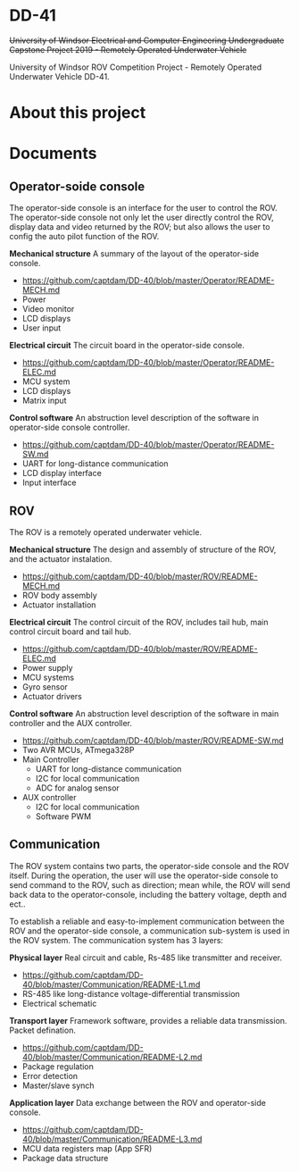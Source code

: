 # DD-41
~~University of Windsor Electrical and Computer Engineering Undergraduate Capstone Project 2019 - Remotely Operated Underwater Vehicle~~

University of Windsor ROV Competition Project - Remotely Operated Underwater Vehicle DD-41.

# About this project

# Documents

## Operator-soide console

The operator-side console is an interface for the user to control the ROV. The operator-side console not only let the user directly control the ROV, display data and video returned by the ROV; but also allows the user to config the auto pilot function of the ROV.

__Mechanical structure__
A summary of the layout of the operator-side console.
- https://github.com/captdam/DD-40/blob/master/Operator/README-MECH.md
- Power
- Video monitor
- LCD displays
- User input

__Electrical circuit__
The circuit board in the operator-side console.
- https://github.com/captdam/DD-40/blob/master/Operator/README-ELEC.md
- MCU system
- LCD displays
- Matrix input

__Control software__
An abstruction level description of the software in operator-side console controller.
- https://github.com/captdam/DD-40/blob/master/Operator/README-SW.md
- UART for long-distance communication
- LCD display interface
- Input interface

## ROV

The ROV is a remotely operated underwater vehicle.

__Mechanical structure__
The design and assembly of structure of the ROV, and the actuator instalation.
- https://github.com/captdam/DD-40/blob/master/ROV/README-MECH.md
- ROV body assembly
- Actuator installation

__Electrical circuit__
The control circuit of the ROV, includes tail hub, main control circuit board and tail hub.
- https://github.com/captdam/DD-40/blob/master/ROV/README-ELEC.md
- Power supply
- MCU systems
- Gyro sensor
- Actuator drivers

__Control software__
An abstruction level description of the software in main controller and the AUX controller.
- https://github.com/captdam/DD-40/blob/master/ROV/README-SW.md
- Two AVR MCUs, ATmega328P
- Main Controller
  - UART for long-distance communication
  - I2C for local communication
  - ADC for analog sensor
- AUX controller
  - I2C for local communication
  - Software PWM

## Communication

The ROV system contains two parts, the operator-side console and the ROV itself. During the operation, the user will use the operator-side console to send command to the ROV, such as direction; mean while, the ROV will send back data to the operator-console, including the battery voltage, depth and ect..

To establish a reliable and easy-to-implement communication between the ROV and the operator-side console, a communication sub-system is used in the ROV system. The communication system has 3 layers:

__Physical layer__
Real circuit and cable, Rs-485 like transmitter and receiver.
- https://github.com/captdam/DD-40/blob/master/Communication/README-L1.md
- RS-485 like long-distance voltage-differential transmission
- Electrical schematic

__Transport layer__
Framework software, provides a reliable data transmission. Packet defination.
- https://github.com/captdam/DD-40/blob/master/Communication/README-L2.md
- Package regulation
- Error detection
- Master/slave synch

__Application layer__
Data exchange between the ROV and operator-side console.
- https://github.com/captdam/DD-40/blob/master/Communication/README-L3.md
- MCU data registers map (App SFR)
- Package data structure
